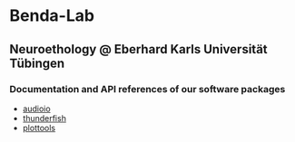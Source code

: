 # Benda-Lab

## Neuroethology @ Eberhard Karls Universit&auml;t T&uuml;bingen

### Documentation and API references of our software packages

- [audioio](https://bendalab.github.io/audioio)
- [thunderfish](https://bendalab.github.io/thunderfish)
- [plottools](https://bendalab.github.io/plottools)

